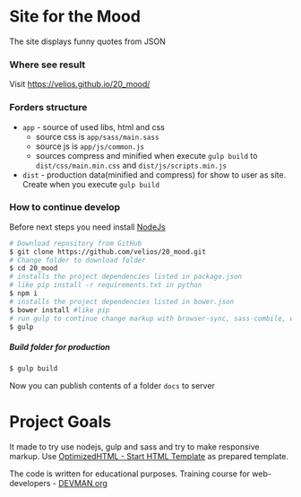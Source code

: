 # Site for the Mood

The site displays funny quotes from JSON

### Where see result
Visit https://velios.github.io/20_mood/

### Forders structure
* `app` - source of used libs, html and css
    * source css is `app/sass/main.sass`
    * source js is `app/js/common.js`
    * sources compress and minified when execute `gulp build` to `dist/css/main.min.css` and `dist/js/scripts.min.js`
* `dist` - production data(minified and compress) for show to user as site. Create when you execute `gulp build`

### How to continue develop
Before next steps you need install [NodeJs](https://nodejs.org/en/)
```bash
# Download repository from GitHub
$ git clone https://github.com/velios/20_mood.git
# Change folder to download folder
$ cd 20_mood
# installs the project dependencies listed in package.json
# like pip install -r requirements.txt in python
$ npm i 
# installs the project dependencies listed in bower.json
$ bower install #like pip
# run gulp to continue change markup with browser-sync, sass-combile, etc functions
$ gulp
```
##### Build folder for production
```bash
$ gulp build
```
Now you can publish contents of a folder `docs` to server

# Project Goals

It made to try use nodejs, gulp and sass and try to make responsive markup.
Use [OptimizedHTML - Start HTML Template](https://github.com/agragregra/optimizedhtml-start-template) as prepared template. 

The code is written for educational purposes. Training course for web-developers - [DEVMAN.org](https://devman.org)
